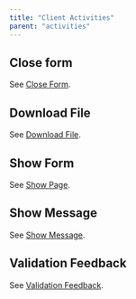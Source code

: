 ```yaml
---
title: "Client Activities"
parent: "activities"
---
```



## Close form

See [Close Form](close-form).

## Download File

See [Download File](download-file).

## Show Form

See [Show Page](show-page).

## Show Message

See [Show Message](show-message).

## Validation Feedback

See [Validation Feedback](validation-feedback).
